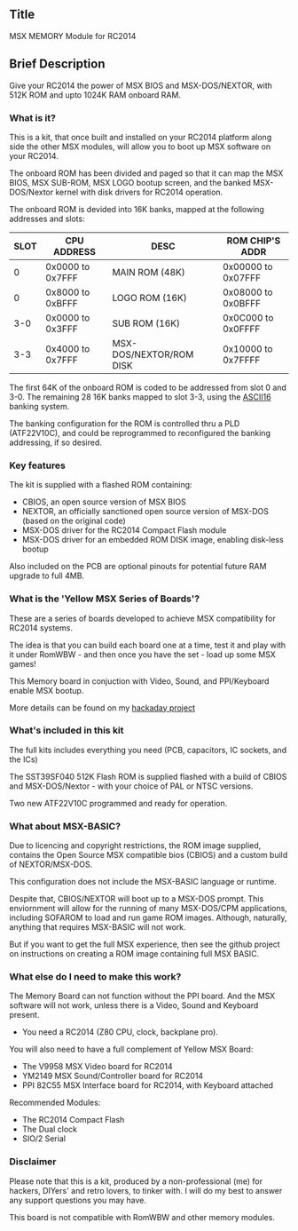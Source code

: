 

## Title

MSX MEMORY Module for RC2014

## Brief Description

Give your RC2014 the power of MSX BIOS and MSX-DOS/NEXTOR, with 512K ROM and upto 1024K RAM onboard RAM.

### What is it?

This is a kit, that once built and installed on your RC2014 platform along side the other MSX modules, will allow you to boot up MSX software on your RC2014.

The onboard ROM has been divided and paged so that it can map the MSX BIOS, MSX SUB-ROM, MSX LOGO bootup screen, and the banked MSX-DOS/Nextor kernel with disk drivers for RC2014 operation.

The onboard ROM is devided into 16K banks, mapped at the following addresses and slots:

|  SLOT  |  CPU ADDRESS      |  DESC                    |  ROM CHIP'S ADDR    |
|--------|-------------------|--------------------------|---------------------|
|    0   | 0x0000 to 0x7FFF  | MAIN ROM (48K)           | 0x00000 to 0x07FFF  |
|    0   | 0x8000 to 0xBFFF  | LOGO ROM (16K)           | 0x08000 to 0x0BFFF  |
|  3-0   | 0x0000 to 0x3FFF  | SUB ROM (16K)            | 0x0C000 to 0x0FFFF  |
|  3-3   | 0x4000 to 0x7FFF  | MSX-DOS/NEXTOR/ROM DISK  | 0x10000 to 0x7FFFF  |

The first 64K of the onboard ROM is coded to be addressed from slot 0 and 3-0.
The remaining 28 16K banks mapped to slot 3-3, using the [ASCII16](https://www.msx.org/wiki/MegaROM_Mappers#ASC16_.28ASCII.29) banking system.

The banking configuration for the ROM is controlled thru a PLD (ATF22V10C), and could be reprogrammed to reconfigured the banking addressing, if so desired.

### Key features

The kit is supplied with a flashed ROM containing:
  * CBIOS, an open source version of MSX BIOS
  * NEXTOR, an officially sanctioned open source version of MSX-DOS (based on the original code)
  * MSX-DOS driver for the RC2014 Compact Flash module
  * MSX-DOS driver for an embedded ROM DISK image, enabling disk-less bootup

Also included on the PCB are optional pinouts for potential future RAM upgrade to full 4MB.

### What is the 'Yellow MSX Series of Boards'?

These are a series of boards developed to achieve MSX compatibility for RC2014 systems.

The idea is that you can build each board one at a time, test it and play with it under RomWBW - and then once you have the set - load up some MSX games!

This Memory board in conjuction with Video, Sound, and PPI/Keyboard enable MSX bootup.

More details can be found on my [hackaday project](https://hackaday.io/project/175574-msx-compatible-boards-for-rc2014)

### What's included in this kit

The full kits includes everything you need (PCB, capacitors, IC sockets, and the ICs)

The SST39SF040 512K Flash ROM is supplied flashed with a build of CBIOS and MSX-DOS/Nextor - with your choice of PAL or NTSC versions.

Two new ATF22V10C programmed and ready for operation.

### What about MSX-BASIC?

Due to licencing and copyright restrictions, the ROM image supplied, contains the Open Source MSX compatible bios (CBIOS) and a custom build of NEXTOR/MSX-DOS.

This configuration does not include the MSX-BASIC language or runtime.

Despite that, CBIOS/NEXTOR will boot up to a MSX-DOS prompt.  This enviornment will allow for the running of many MSX-DOS/CPM applications, including SOFAROM to load and run game ROM images.  Although, naturally, anything that requires MSX-BASIC will not work.

But if you want to get the full MSX experience, then see the github project on instructions on creating a ROM image containing full MSX BASIC.

### What else do I need to make this work?

The Memory Board can not function without the PPI board.  And the MSX software will not work, unless there is a Video, Sound and Keyboard present.

* You need a RC2014 (Z80 CPU, clock, backplane pro).

You will also need to have a full complement of Yellow MSX Board:
* The V9958 MSX Video board for RC2014
* YM2149 MSX Sound/Controller board for RC2014
* PPI 82C55 MSX Interface board for RC2014, with Keyboard attached

Recommended Modules:
* The RC2014 Compact Flash
* The Dual clock
* SIO/2 Serial

### Disclaimer

Please note that this is a kit, produced by a non-professional (me) for hackers, DIYers' and retro lovers, to tinker with.  I will do my best to answer any support questions you may have.

This board is not compatible with RomWBW and other memory modules.
